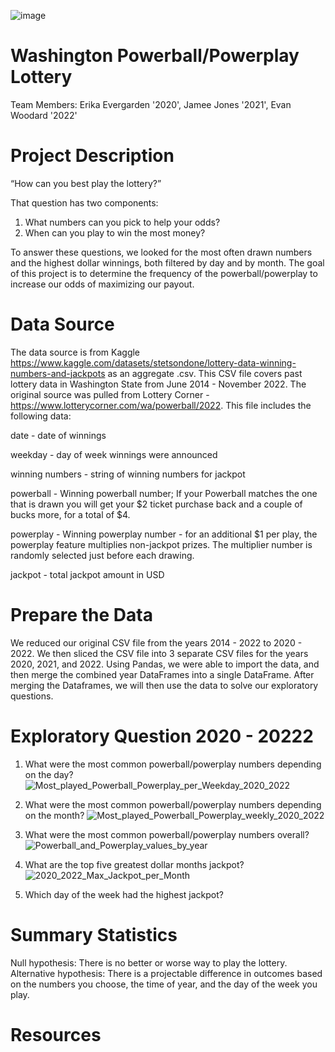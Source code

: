 ![image](https://github.com/JLaydeJ/Project_1/assets/134284646/89f1495e-c91b-4c7b-9467-d260c0593ab7)
# Washington Powerball/Powerplay Lottery
Team Members: Erika Evergarden '2020', Jamee Jones '2021', Evan Woodard '2022'

# Project Description
“How can you best play the lottery?”

That question has two components:
1. What numbers can you pick to help your odds?
2. When can you play to win the most money?

To answer these questions, we looked for the most often drawn numbers and the highest dollar winnings, both filtered by day and by month. The goal of this project is to determine the frequency of the powerball/powerplay to increase our odds of maximizing our payout. 
 
# Data Source
The data source is from Kaggle https://www.kaggle.com/datasets/stetsondone/lottery-data-winning-numbers-and-jackpots as an aggregate .csv. This CSV file covers past lottery data in Washington State from June 2014 - November 2022. The original source was pulled from Lottery Corner - https://www.lotterycorner.com/wa/powerball/2022. 
This file includes the following data: 

date - date of winnings

weekday - day of week winnings were announced

winning numbers - string of winning numbers for jackpot

powerball - Winning powerball number; If your Powerball matches the one that is drawn you will get your $2 ticket purchase back and a couple of bucks more, for a total of $4.

powerplay - Winning powerplay number - for an additional $1 per play, the powerplay feature multiplies non-jackpot prizes. The multiplier number is randomly selected just before each drawing.

jackpot - total jackpot amount in USD

# Prepare the Data
We reduced our original CSV file from the years 2014 - 2022 to 2020 - 2022. We then sliced the CSV file into 3 separate CSV files for the years 2020, 2021, and 2022. Using Pandas, we were able to import the data, and then merge the combined year DataFrames into a single DataFrame. After merging the Dataframes, we will then use the data to solve our exploratory questions. 

# Exploratory Question 2020 - 20222
1. What were the most common powerball/powerplay numbers depending on the day?
![Most_played_Powerball_Powerplay_per_Weekday_2020_2022](https://github.com/JLaydeJ/Project_1/assets/134284646/6a9c5dca-61aa-4155-8f5e-ffc30468ad27)


   
2. What were the most common powerball/powerplay numbers depending on the month?
![Most_played_Powerball_Powerplay_weekly_2020_2022](https://github.com/JLaydeJ/Project_1/assets/134284646/b7a2b430-b8b8-430a-9771-56e96d7906e9)



3. What were the most common powerball/powerplay numbers overall?
![Powerball_and_Powerplay_values_by_year](https://github.com/JLaydeJ/Project_1/assets/134284646/038e62e5-ba4f-46a1-999b-09c46586a83f)



4. What are the top five greatest dollar months jackpot?
![2020_2022_Max_Jackpot_per_Month](https://github.com/JLaydeJ/Project_1/assets/134284646/89311ef9-dd3f-4aac-a688-b6e9eebb8762)



6. Which day of the week had the highest jackpot? 


# Summary Statistics
Null hypothesis: There is no better or worse way to play the lottery.
Alternative hypothesis: There is a projectable difference in outcomes based on the numbers you choose, the time of year, and the day of the week you play. 

# Resources
